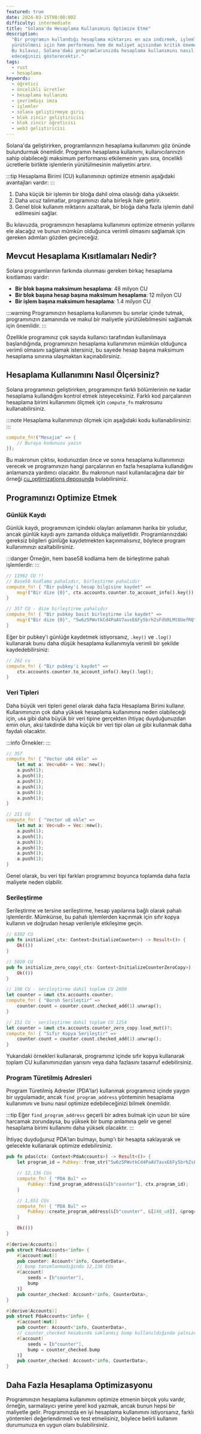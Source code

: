 ```yaml
---
featured: true
date: 2024-03-15T00:00:00Z
difficulty: intermediate
title: "Solana'da Hesaplama Kullanımını Optimize Etme"
description:
  "Bir programın kullandığı hesaplama miktarını en aza indirmek, işlemlerin
  yürütülmesi için hem performans hem de maliyet açısından kritik öneme sahiptir.
  Bu kılavuz, Solana'daki programlarınızda hesaplama kullanımını nasıl optimize
  edeceğinizi gösterecektir."
tags:
  - rust
  - hesaplama
keywords:
  - öğretici
  - öncelikli ücretler
  - hesaplama kullanımı
  - çevrimdışı imza
  - işlemler
  - solana geliştirmeye giriş
  - blok zincir geliştiricisi
  - blok zincir öğreticisi
  - web3 geliştiricisi
---
```


Solana'da geliştirirken, programlarınızın hesaplama kullanımını göz önünde bulundurmak önemlidir. Programın hesaplama kullanımı, kullanıcılarınızın sahip olabileceği maksimum performansı etkilemenin yanı sıra, öncelikli ücretlerle birlikte işlemlerin yürütülmesinin maliyetini artırır.

:::tip
Hesaplama Birimi (CU) kullanımınızı optimize etmenin aşağıdaki avantajları vardır:
:::

1. Daha küçük bir işlemin bir bloğa dahil olma olasılığı daha yüksektir.
2. Daha ucuz talimatlar, programınızı daha birleşik hale getirir.
3. Genel blok kullanım miktarını azaltarak, bir bloğa daha fazla işlemin dahil edilmesini sağlar.

Bu kılavuzda, programınızın hesaplama kullanımını optimize etmenin yollarını ele alacağız ve bunun mümkün olduğunca verimli olmasını sağlamak için gereken adımları gözden geçireceğiz.

## Mevcut Hesaplama Kısıtlamaları Nedir?

Solana programlarının farkında olunması gereken birkaç hesaplama kısıtlaması vardır:

- **Bir blok başına maksimum hesaplama**: 48 milyon CU
- **Bir blok başına hesap başına maksimum hesaplama**: 12 milyon CU
- **Bir işlem başına maksimum hesaplama**: 1.4 milyon CU

:::warning
Programınızın hesaplama kullanımını bu sınırlar içinde tutmak, programınızın zamanında ve makul bir maliyetle yürütülebilmesini sağlamak için önemlidir.
:::

Özellikle programınız çok sayıda kullanıcı tarafından kullanılmaya başlandığında, programınızın hesaplama kullanımının mümkün olduğunca verimli olmasını sağlamak istersiniz, bu sayede hesap başına maksimum hesaplama sınırına ulaşmaktan kaçınabilirsiniz.

## Hesaplama Kullanımını Nasıl Ölçersiniz?

Solana programınızı geliştirirken, programınızın farklı bölümlerinin ne kadar hesaplama kullandığını kontrol etmek isteyeceksiniz. Farklı kod parçalarının hesaplama birimi kullanımını ölçmek için `compute_fn` makrosunu kullanabilirsiniz.

:::note
Hesaplama kullanımınızı ölçmek için aşağıdaki kodu kullanabilirsiniz:
:::

```rust
compute_fn!("Mesajım" => {
    // Buraya kodunuzu yazın
});
```

Bu makronun çıktısı, kodunuzdan önce ve sonra hesaplama kullanımınızı verecek ve programınızın hangi parçalarının en fazla hesaplama kullandığını anlamanıza yardımcı olacaktır. Bu makronun nasıl kullanılacağına dair bir örneği [cu_optimizations deposunda](https://github.com/solana-developers/cu_optimizations/blob/main/anchor/counter/anchor/programs/counter/src/lib.rs#L18) bulabilirsiniz.

## Programınızı Optimize Etmek

### Günlük Kaydı

Günlük kaydı, programınızın içindeki olayları anlamanın harika bir yoludur, ancak günlük kaydı aynı zamanda oldukça maliyetlidir. Programlarınızdaki gereksiz bilgileri günlüğe kaydetmekten kaçınmalısınız, böylece program kullanımınızı azaltabilirsiniz.

:::danger
Örneğin, hem base58 kodlama hem de birleştirme pahalı işlemlerdir:
:::

```rust
// 11962 CU !!
// Base58 kodlama pahalıdır, birleştirme pahalıdır
compute_fn! { "Bir pubkey'i hesap bilgisine kaydet" =>
    msg!("Bir dize {0}", ctx.accounts.counter.to_account_info().key());
}

// 357 CU - dize birleştirme pahalıdır
compute_fn! { "Bir pubkey basit birleştirme ile kaydet" =>
    msg!("Bir dize {0}", "5w6z5PWvtkCd4PaAV7avxE6Fy5brhZsFdbRLMt8UefRQ");
}
```

Eğer bir pubkey'i günlüğe kaydetmek istiyorsanız, `.key()` ve `.log()` kullanarak bunu daha düşük hesaplama kullanımıyla verimli bir şekilde kaydedebilirsiniz:

```rust
// 262 cu
compute_fn! { "Bir pubkey'i kaydet" =>
    ctx.accounts.counter.to_account_info().key().log();
}
```

### Veri Tipleri

Daha büyük veri tipleri genel olarak daha fazla Hesaplama Birimi kullanır. Kullanımınızın çok daha yüksek hesaplama kullanımına neden olabileceği için, `u64` gibi daha büyük bir veri tipine gerçekten ihtiyaç duyduğunuzdan emin olun, aksi takdirde daha küçük bir veri tipi olan `u8` gibi kullanmak daha faydalı olacaktır.

:::info
Örnekler:
:::

```rust
// 357
compute_fn! { "Vector u64 ekle" =>
    let mut a: Vec<u64> = Vec::new();
    a.push(1);
    a.push(1);
    a.push(1);
    a.push(1);
    a.push(1);
    a.push(1);
}

// 211 CU
compute_fn! { "Vector u8 ekle" =>
    let mut a: Vec<u8> = Vec::new();
    a.push(1);
    a.push(1);
    a.push(1);
    a.push(1);
    a.push(1);
    a.push(1);
}
```

Genel olarak, bu veri tipi farkları programınız boyunca toplamda daha fazla maliyete neden olabilir.

### Serileştirme

Serileştirme ve tersine serileştirme, hesap yapılarına bağlı olarak pahalı işlemlerdir. Mümkünse, bu pahalı işlemlerden kaçınmak için sıfır kopya kullanın ve doğrudan hesap verileriyle etkileşime geçin.

```rust
// 6302 CU
pub fn initialize(_ctx: Context<InitializeCounter>) -> Result<()> {
    Ok(())
}

// 5020 CU
pub fn initialize_zero_copy(_ctx: Context<InitializeCounterZeroCopy>) -> Result<()> {
    Ok(())
}
```

```rust
// 108 CU - serileştirme dahil toplam CU 2600
let counter = &mut ctx.accounts.counter;
compute_fn! { "Borsh Serileştir" =>
    counter.count = counter.count.checked_add(1).unwrap();
}

// 151 CU - serileştirme dahil toplam CU 1254
let counter = &mut ctx.accounts.counter_zero_copy.load_mut()?;
compute_fn! { "Sıfır Kopya Serileştir" =>
    counter.count = counter.count.checked_add(1).unwrap();
}
```

Yukarıdaki örnekleri kullanarak, programınız içinde sıfır kopya kullanarak toplam CU kullanımınızdan yarısını veya daha fazlasını tasarruf edebilirsiniz.

### Program Türetilmiş Adresleri

Program Türetilmiş Adresler (PDA'lar) kullanmak programınız içinde yaygın bir uygulamadır, ancak `find_program_address` yönteminin hesaplama kullanımını ve bunu nasıl optimize edebileceğinizi bilmek önemlidir.

:::tip
Eğer `find_program_address` geçerli bir adres bulmak için uzun bir süre harcamak zorundaysa, bu yüksek bir bump anlamına gelir ve genel hesaplama birimi kullanımı daha yüksek olacaktır.
:::

İhtiyaç duyduğunuz PDA'ları bulmayı, bump'ı bir hesapta saklayarak ve gelecekte kullanarak optimize edebilirsiniz.

```rust
pub fn pdas(ctx: Context<PdaAccounts>) -> Result<()> {
    let program_id = Pubkey::from_str("5w6z5PWvtkCd4PaAV7avxE6Fy5brhZsFdbRLMt8UefRQ").unwrap();

    // 12,136 CUs
    compute_fn! { "PDA Bul" =>
        Pubkey::find_program_address(&[b"counter"], ctx.program_id);
    }

    // 1,651 CUs
    compute_fn! { "PDA Bul" =>
        Pubkey::create_program_address(&[b"counter", &[248_u8]], &program_id).unwrap();
    }

    Ok(())
}

#[derive(Accounts)]
pub struct PdaAccounts<'info> {
    #[account(mut)]
    pub counter: Account<'info, CounterData>,
    // bump tanımlanmadığında 12,136 CUs
    #[account(
        seeds = [b"counter"],
        bump
    )]
    pub counter_checked: Account<'info, CounterData>,
}

#[derive(Accounts)]
pub struct PdaAccounts<'info> {
    #[account(mut)]
    pub counter: Account<'info, CounterData>,
    // counter_checked hesabında saklanmış bump kullanıldığında yalnızca 1600
    #[account(
        seeds = [b"counter"],
        bump = counter_checked.bump
    )]
    pub counter_checked: Account<'info, CounterData>,
}
```

## Daha Fazla Hesaplama Optimizasyonu

Programınızın hesaplama kullanımını optimize etmenin birçok yolu vardır, örneğin, sarmalayıcı yerine yerel kod yazmak, ancak bunun hepsi bir maliyetle gelir. Programınızda en iyi hesaplama kullanımını istiyorsanız, farklı yöntemleri değerlendirmeli ve test etmelisiniz, böylece belirli kullanım durumunuza en uygun olanı bulabilirsiniz.